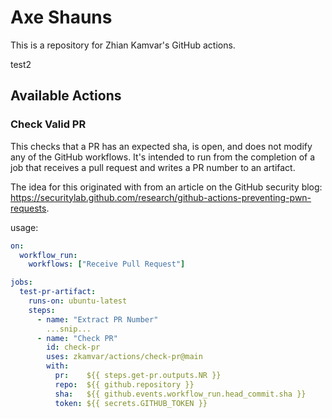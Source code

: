 # Axe Shauns

This is a repository for Zhian Kamvar's GitHub actions.

test2

## Available Actions

### Check Valid PR

This checks that a PR has an expected sha, is open, and does not modify any of
the GitHub workflows. It's intended to run from the completion of a job that
receives a pull request and writes a PR number to an artifact.

The idea for this originated with from an article on the GitHub security blog:
https://securitylab.github.com/research/github-actions-preventing-pwn-requests.

usage:

```yaml
on:
  workflow_run:
    workflows: ["Receive Pull Request"]

jobs:
  test-pr-artifact:
    runs-on: ubuntu-latest
    steps:
      - name: "Extract PR Number"
        ...snip...
      - name: "Check PR"
        id: check-pr
        uses: zkamvar/actions/check-pr@main
        with:
          pr:    ${{ steps.get-pr.outputs.NR }}
          repo:  ${{ github.repository }}
          sha:   ${{ github.events.workflow_run.head_commit.sha }}
          token: ${{ secrets.GITHUB_TOKEN }}
```
